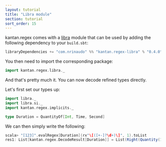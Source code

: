 ```yaml
---
layout: tutorial
title: "Libra module"
section: tutorial
sort_order: 15
---
```

kantan.regex comes with a [libra](https://github.com/to-ithaca/libra) module that can be used
by adding the following dependency to your `build.sbt`:

```scala
libraryDependencies += "com.nrinaudo" %% "kantan.regex-libra" % "0.4.0"
```

You then need to import the corresponding package:

```scala
import kantan.regex.libra._
```

And that's pretty much it. You can now decode refined types directly.

Let's first set our types up:

```scala
import libra._
import libra.si._
import kantan.regex.implicits._

type Duration = QuantityOf[Int, Time, Second]
```

We can then simply write the following:

```scala
scala> "[123]".evalRegex[Duration](rx"\[([+-]?\d+)\]", 1).toList
res1: List[kantan.regex.DecodeResult[Duration]] = List(Right(Quantity(123)))
```
